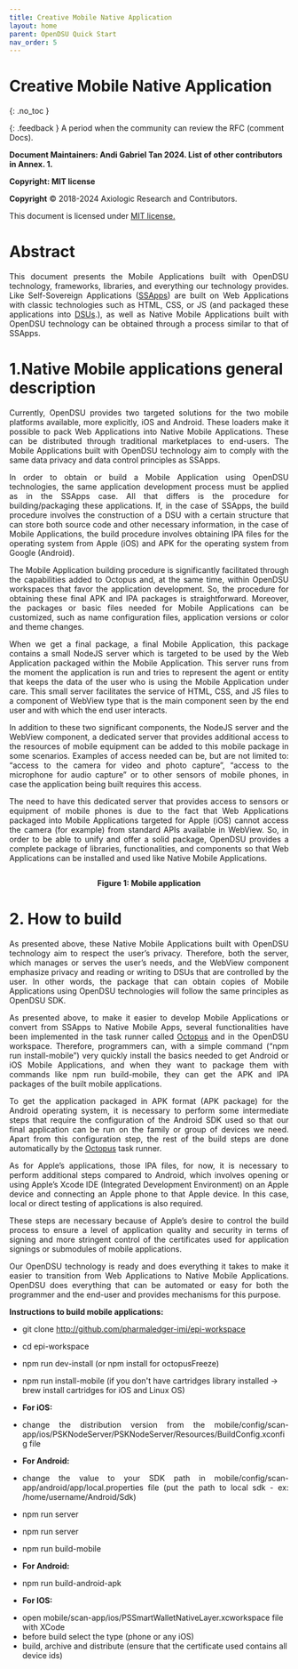 ```yaml
---
title: Creative Mobile Native Application
layout: home
parent: OpenDSU Quick Start
nav_order: 5
---
```


# Creative Mobile Native Application
{: .no_toc }

{: .feedback }
A period when the community can review the RFC (comment Docs).



**Document Maintainers: Andi Gabriel Tan 2024. List of other contributors in Annex. 1.**

**Copyright: MIT license**

 **Copyright** © 2018-2024 Axiologic Research and Contributors.

This document is licensed under [MIT license.](https://en.wikipedia.org/wiki/MIT_License)



# Abstract

<p style='text-align: justify;'>This document presents the Mobile Applications built with OpenDSU technology, frameworks, libraries, and everything our technology provides. Like Self-Sovereign Applications (<a href="https://www.opendsu.org/pages/concepts/SSApps%20Architecture%20(RFC-028).html">SSApps</a>) are built on Web Applications with classic technologies such as HTML, CSS, or JS (and packaged these applications into <a href="https://www.opendsu.org/pages/concepts/DSU%20Introduction%20(RFC-001).html">DSUs</a>.), as well as Native Mobile Applications built with OpenDSU technology can be obtained through a process similar to that of SSApps.
</p>

# 1.Native Mobile applications general description

<p style='text-align: justify;'>Currently, OpenDSU provides two targeted solutions for the two mobile platforms available, more explicitly, iOS and Android. These loaders make it possible to pack Web Applications into Native Mobile Applications. These can be distributed through traditional marketplaces to end-users. The Mobile Applications built with OpenDSU technology aim to comply with the same data privacy and data control principles as SSApps.
</p>

<p style='text-align: justify;'>In order to obtain or build a Mobile Application using OpenDSU technologies, the same application development process must be applied as in the SSApps case. All that differs is the procedure for building/packaging these applications. If, in the case of SSApps, the build procedure involves the construction of a DSU with a certain structure that can store both source code and other necessary information, in the case of Mobile Applications, the build procedure involves obtaining IPA files for the operating system from Apple (iOS) and APK for the operating system from Google (Android).
</p>

<p style='text-align: justify;'>The Mobile Application building procedure is significantly facilitated through the capabilities added to Octopus and, at the same time, within OpenDSU workspaces that favor the application development. So, the procedure for obtaining these final APK and IPA packages is straightforward. Moreover, the packages or basic files needed for Mobile Applications can be customized, such as name configuration files, application versions or color and theme changes.
</p>

<p style='text-align: justify;'>When we get a final package, a final Mobile Application, this package contains a small NodeJS server which is targeted to be used by the Web Application packaged within the Mobile Application. This server runs from the moment the application is run and tries to represent the agent or entity that keeps the data of the user who is using the Mobile Application under care. This small server facilitates the service of HTML, CSS, and JS files to a component of WebView type that is the main component seen by the end user and with which the end user interacts.
</p>

<p style='text-align: justify;'>In addition to these two significant components, the NodeJS server and the WebView component, a dedicated server that provides additional access to the resources of mobile equipment can be added to this mobile package in some scenarios. Examples of access needed can be, but are not limited to: “access to the camera for video and photo capture”, “access to the microphone for audio capture” or to other sensors of mobile phones, in case the application being built requires this access.
</p>

<p style='text-align: justify;'>The need to have this dedicated server that provides access to sensors or equipment of mobile phones is due to the fact that Web Applications packaged into Mobile Applications targeted for Apple (iOS) cannot access the camera (for example) from standard APIs available in WebView. So, in order to be able to unify and offer a solid package, OpenDSU provides a complete package of libraries, functionalities, and components so that Web Applications can be installed and used like Native Mobile Applications.
</p>

<div style="text-align:center;">
    <img alt="" src="https://docs.google.com/drawings/d/e/2PACX-1vTfQuVZhhNmpufPqK1L3P5zjcz7EtDwfKPZtSagkawqU9fhqSokLS_xeT2AxMo6aIafxC7I8vgQL2YJ/pub?w=904&h=204" class="imgMain" style="max-width: 69%; margin-left: 0px;"/>
    <p><b>Figure 1: Mobile application</b></p>
</div>


# 2. How to build

<p style='text-align: justify;'>As presented above, these Native Mobile Applications built with OpenDSU technology aim to respect the user’s privacy. Therefore, both the server, which manages or serves the user’s needs, and the WebView component emphasize privacy and reading or writing to DSUs that are controlled by the user. In other words, the package that can obtain copies of Mobile Applications using OpenDSU technologies will follow the same principles as OpenDSU SDK.
</p>

<p style='text-align: justify;'>As presented above, to make it easier to develop Mobile Applications or convert from SSApps to Native Mobile Apps, several functionalities have been implemented in the task runner called <a href="">Octopus</a> and in the OpenDSU workspace. Therefore, programmers can, with a simple command (“npm run install-mobile”) very quickly install the basics needed to get Android or iOS Mobile Applications, and when they want to package them with commands like npm run build-mobile, they can get the APK and IPA packages of the built mobile applications.
</p>

<p style='text-align: justify;'>To get the application packaged in APK format (APK package) for the Android operating system, it is necessary to perform some intermediate steps that require the configuration of the Android SDK used so that our final application can be run on the family or group of devices we need. Apart from this configuration step, the rest of the build steps are done automatically by the <a href="">Octopus</a> task runner.
</p>

<p style='text-align: justify;'>As for Apple’s applications, those IPA files, for now, it is necessary to perform additional steps compared to Android, which involves opening or using Apple’s Xcode IDE (Integrated Development  Environment) on an Apple device and connecting an Apple phone to that Apple device. In this case, local or direct testing of applications is also required.
</p>

<p style='text-align: justify;'>These steps are necessary because of Apple’s desire to control the build process to ensure a level of application quality and security in terms of signing and more stringent control of the certificates used for application signings or submodules of mobile applications.
</p>

<p style='text-align: justify;'>Our OpenDSU technology is ready and does everything it takes to make it easier to transition from Web Applications to Native Mobile Applications. OpenDSU does everything that can be automated or easy for both the programmer and the end-user and provides mechanisms for this purpose.
</p>

<p style='text-align: justify;'><b>Instructions to build mobile applications:</b></p>

* git clone http://github.com/pharmaledger-imi/epi-workspace
* cd epi-workspace
* npm run dev-install (or npm install for octopusFreeze)
* npm run install-mobile (if you don't have cartridges library installed -> brew install cartridges for iOS and Linux OS)

* **For iOS:**
- <p style='text-align: justify;'>change the distribution version from the mobile/config/scan-app/ios/PSKNodeServer/PSKNodeServer/Resources/BuildConfig.xconfig file
</p>

* **For Android:**
- <p style='text-align: justify;'>change the value to your SDK path in mobile/config/scan-app/android/app/local.properties file (put the path to local sdk - ex: /home/username/Android/Sdk)
   </p>
- npm run server

* npm run server
* npm run build-mobile

* **For Android:** 
- npm run build-android-apk

* **For IOS:**
 - open mobile/scan-app/ios/PSSmartWalletNativeLayer.xcworkspace file with XCode
 - before build select the type (phone or any iOS)
 - build, archive and distribute (ensure that the certificate used contains all device ids)

